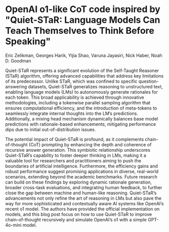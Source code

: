 # OpenAI o1-like CoT code inspired by "Quiet-STaR: Language Models Can Teach Themselves to Think Before Speaking"

Eric Zelikman, Georges Harik, Yijia Shao, Varuna Jayasiri, Nick Haber, Noah D. Goodman

Quiet-STaR represents a significant evolution of the Self-Taught Reasoner (STaR) algorithm, offering advanced capabilities that address key limitations of its predecessor. Unlike STaR, which was confined to specific question-answering datasets, Quiet-STaR generalizes reasoning to unstructured text, enabling language models (LMs) to autonomously generate rationales for each token. This broad applicability is achieved through innovative methodologies, including a tokenwise parallel sampling algorithm that ensures computational efficiency, and the introduction of meta-tokens to seamlessly integrate internal thoughts into the LM’s predictions. Additionally, a mixing head mechanism dynamically balances base model predictions with rationale-based enhancements, mitigating performance dips due to initial out-of-distribution issues.

The potential impact of Quiet-STaR is profound, as it complements chain-of-thought (CoT) prompting by enhancing the depth and coherence of recursive answer generation. This symbiotic relationship underscores Quiet-STaR’s capability to foster deeper thinking in LMs, making it a valuable tool for researchers and practitioners aiming to push the boundaries of artificial intelligence. Furthermore, the efficiency gains and robust performance suggest promising applications in diverse, real-world scenarios, extending beyond the academic benchmarks. Future research can build on these findings by exploring dynamic rationale generation, broader cross-task evaluations, and integrating human feedback, to further close the gap between machine and human-like reasoning. Quiet-STaR’s advancements not only refine the art of reasoning in LMs but also pave the way for more sophisticated and contextually aware AI systems like OpenAI’s recent o1 model. The authors have provided the official implementation on models, and this blog post focus on how to use Quiet-STaR to improve chain-of-thought recursively and simulate OpenAI’s o1 with a simple GPT-4o-mini model.